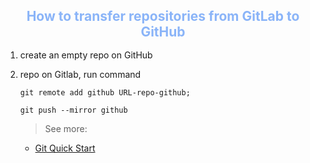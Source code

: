 <h2 style="text-align: center; color: #8ab4f8; margin-bottom:3%;">How to transfer repositories from GitLab to GitHub</h2>

1. create an empty repo on GitHub

2. repo on Gitlab, run command

    ```git remote add github URL-repo-github;```

    `git push --mirror github`

    > See more:
    - [Git Quick Start](/blogs/post/git-basic)